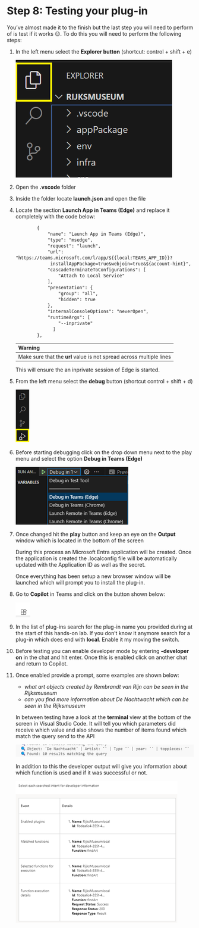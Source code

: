 # Step 8: Testing your plug-in

You’ve almost made it to the finish but the last step you will need to perform of is test if it works 😉. To do this you will need to perform the following steps:

1.	In the left menu select the **Explorer button** (shortcut: control + shift + e)

    ![Explorer button](/m365-copilot-plugin-rijksmuseum/assets/images/explorer.png)

2.	Open the **.vscode** folder
3.	Inside the folder locate **launch.json** and open the file
4.	Locate the  section **Launch App in Teams (Edge)** and replace it completely with the code below:

    ~~~
            {
                "name": "Launch App in Teams (Edge)",
                "type": "msedge",
                "request": "launch",
                "url": "https://teams.microsoft.com/l/app/${{local:TEAMS_APP_ID}}?
                 installAppPackage=true&webjoin=true&${account-hint}",
                "cascadeTerminateToConfigurations": [
                    "Attach to Local Service"
                ],
                "presentation": {
                    "group": "all",
                    "hidden": true
                },
                "internalConsoleOptions": "neverOpen",
                "runtimeArgs": [
                    "--inprivate"
                  ]            
            },
    ~~~

    |Warning|
    | --- |
    |Make sure that the **url** value is not spread across multiple lines|

    
    This will ensure the an inprivate session of Edge is started.

5.	From the left menu select the **debug** button (shortcut control + shift + d)

    ![Debug button](/m365-copilot-plugin-rijksmuseum/assets/images/debug_button.png)  

6.	Before starting debugging click on the drop down menu next to the play menu and select the option **Debug in Teams (Edge)**

    ![Debug client](/m365-copilot-plugin-rijksmuseum/assets/images/debug_client.png) 


7.	Once changed hit the **play** button and keep an eye on the **Output** window which is located in the bottom of the screen

    During this process an Microsoft Entra application will be created. Once the application is created the .localconfig file will be automatically updated with the Application ID as well as the secret.
    
    Once everything has been setup a new browser window will be launched which will prompt you to install the plug-in. 

8.	Go to **Copilot** in Teams and click on the button shown below: 

    ![Copilot plugins](/m365-copilot-plugin-rijksmuseum/assets/images/copilot.png) 

9.	In the list of plug-ins search for the plug-in name you provided during at the start of this hands-on lab. If you don’t know it anymore search for a plug-in which does end with **local**. Enable it my moving the switch.
10.	Before testing you can enable developer mode by entering **-developer on** in the chat and hit enter. Once this is enabled click on another chat and return to Copilot.
11.	Once enabled provide a prompt, some examples are shown below:

    - *what art objects created by Rembrandt van Rijn can be seen in the Rijksmuseum*
    - *can you find more information about De Nachtwacht which can be seen in the Rijksmuseum*
    
    In between testing have a look at the **terminal** view at the bottom of the screen in Visual Studio Code. It will tell you which parameters did receive which value and also shows the number of items found which match the query send to the API

    ![Terminal output](/m365-copilot-plugin-rijksmuseum/assets/images/output.png)

    In addition to this the developer output will give you information about which function is used and if it was successful or not.

    ![Teams debug info](/m365-copilot-plugin-rijksmuseum/assets/images/teams_debug_info.png)
